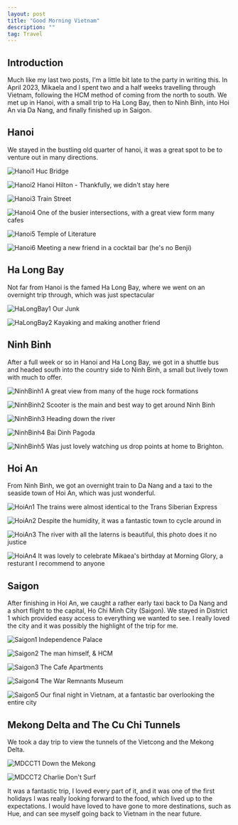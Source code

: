 ```yaml
---
layout: post
title: "Good Morning Vietnam"
description: ""
tag: Travel
---
```

## Introduction 
Much like my last two posts, I'm a little bit late to the party in writing this. In April 2023, Mikaela and I spent two and a half weeks travelling through Vietnam, following the HCM method of coming from the north to south. We met up in Hanoi, with a small trip to Ha Long Bay, then to Ninh Binh, into Hoi An via Da Nang, and finally finished up in Saigon. 

## Hanoi
We stayed in the bustling old quarter of hanoi, it was a great spot to be to venture out in many directions.

![Hanoi1](https://imgur.com/7y2i4bs.jpg)
Huc Bridge


![Hanoi2](https://imgur.com/U6tYw4h.jpg)
Hanoi Hilton - Thankfully, we didn't stay here


![Hanoi3](https://imgur.com/1MDQgG4.jpg)
Train Street

![Hanoi4](https://imgur.com/lHu7WiZ.jpg)
One of the busier intersections, with a great view form many cafes


![Hanoi5](https://imgur.com/yGRLONU.jpg)
Temple of Literature


![Hanoi6](https://imgur.com/zdkwWJN.jpg)
Meeting a new friend in a cocktail bar (he's no Benji)


## Ha Long Bay
Not far from Hanoi is the famed Ha Long Bay, where we went on an overnight trip through, which was just spectacular

![HaLongBay1](https://imgur.com/wL5DKge.jpg)
Our Junk


![HaLongBay2](https://imgur.com/C7pBbl5.jpg)
Kayaking and making another friend


## Ninh Binh
After a full week or so in Hanoi and Ha Long Bay, we got in a shuttle bus and headed south into the country side to Ninh Binh, a small but lively town with much to offer.

![NinhBinh1](https://imgur.com/IoOMHeP.jpg)
A great view from many of the huge rock formations


![NinhBinh2](https://imgur.com/fk5oRoj.jpg)
Scooter is the main and best way to get around Ninh Binh


![NinhBinh3](https://imgur.com/hyrWPNI.jpg)
Heading down the river


![NinhBinh4](https://imgur.com/hFFGbNL.jpg)
Bai Dinh Pagoda

![NinhBinh5](https://imgur.com/jnAFayy.jpg)
Was just lovely watching us drop points at home to Brighton.


## Hoi An
From Ninh Binh, we got an overnight train to Da Nang and a taxi to the seaside town of Hoi An, which was just wonderful.

![HoiAn1](https://imgur.com/290ua2s.jpg)
The trains were almost identical to the Trans Siberian Express


![HoiAn2](https://imgur.com/YGRUV3v.jpg)
Despite the humidity, it was a fantastic town to cycle around in


![HoiAn3](https://imgur.com/ZQbyv1c.jpg)
The river with all the laterns is beautiful, this photo does it no justice


![HoiAn4](https://imgur.com/aamtuMv.jpg)
It was lovely to celebrate Mikaea's birthday at Morning Glory, a resturant I recommend to anyone


## Saigon
After finishing in Hoi An, we caught a rather early taxi back to Da Nang and a short flight to the capital, Ho Chi Minh City (Saigon). We stayed in District 1 which provided easy access to everything we wanted to see. I really loved the city and it was possibly the highlight of the trip for me.

![Saigon1](https://imgur.com/lecKpvH.jpg)
Independence Palace


![Saigon2](https://imgur.com/qOJDzEf.jpg)
The man himself, & HCM


![Saigon3](https://imgur.com/pnoOgfW.jpg)
The Cafe Apartments


![Saigon4](https://imgur.com/Lr7VxRV.jpg)
The War Remnants Museum


![Saigon5](https://imgur.com/s0ZpAll.jpg)
Our final night in Vietnam, at a fantastic bar overlooking the entire city

## Mekong Delta and The Cu Chi Tunnels
We took a day trip to view the tunnels of the Vietcong and the Mekong Delta.

![MDCCT1](https://imgur.com/ozwUeRV.jpg)
Down the Mekong


![MDCCT2](https://imgur.com/OkE9FTG.jpg)
Charlie Don't Surf


It was a fantastic trip, I loved every part of it, and it was one of the first holidays I was really looking forward to the food, which lived up to the expectations. I would have loved to have gone to more destinations, such as Hue, and can see myself going back to Vietnam in the near future.


